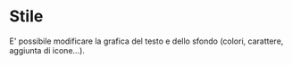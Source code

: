 # Stile

E' possibile modificare la grafica del testo e dello sfondo (colori, carattere, aggiunta di icone...).
